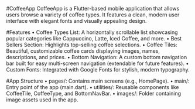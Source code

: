#CoffeeApp
CoffeeApp is a Flutter-based mobile application that allows users browse a variety of coffee types. It features a clean, modern user interface with elegant fonts and visually appealing design.

#Features
•	Coffee Types List: A horizontally scrollable list showcasing popular categories like Cappuccino, Latte, Iced Coffee, and more.
•	Best Sellers Section: Highlights top-selling coffee selections.
•	Coffee Tiles: Beautiful, customizable coffee cards displaying images, names, descriptions, and prices.
•	Bottom Navigation: A custom bottom navigation bar built for easy multi-screen navigation (extendable for future features).
•	Custom Fonts: Integrated with Google Fonts for stylish, modern typography.

#App Structure
•	pages/: Contains main screens (e.g., HomePage).
•	main/: Entry point of the app (main.dart).
•	utilities/: Reusable components like CoffeeTile, CoffeeType, and BottomNavBar.
•	images/: Folder containing image assets used in the app.

